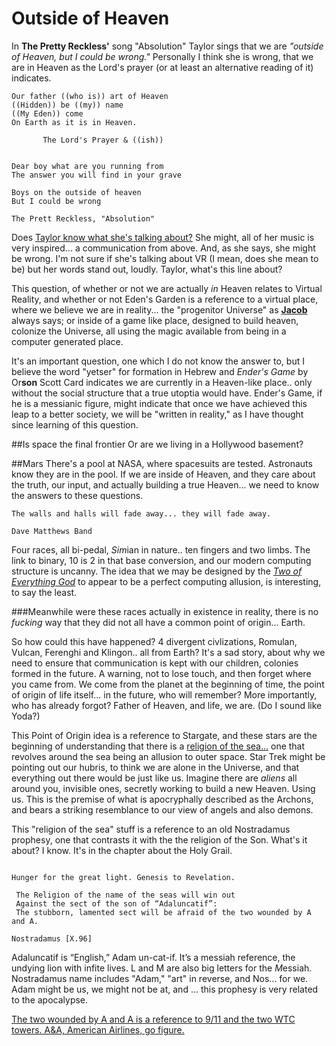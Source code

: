 # Outside of Heaven

In **The Pretty Reckless'** song "Absolution" Taylor sings that we are *"outside of Heaven, but I could be wrong."* Personally I think she is wrong, that we are in Heaven as the Lord's prayer (or at least an alternative reading of it) indicates.

```
Our father ((who is)) art of Heaven
((Hidden)) be ((my)) name
((My Eden)) come
On Earth as it is in Heaven.

       The Lord's Prayer & ((ish))
                                        
                                        
Dear boy what are you running from
The answer you will find in your grave

Boys on the outside of heaven
But I could be wrong

The Prett Reckless, "Absolution"
```

Does [Taylor know what she's talking about?](the_letter_why.html) She might, all of her music is very inspired... a communication from above.  And, as she says, she might be wrong.  I'm not sure if she's talking about VR (I mean, does she mean to be) but her words stand out, loudly.  Taylor, what's this line about?

This question, of whether or not we are actually *in* Heaven relates to Virtual Reality, and whether or not Eden's Garden is a reference to a virtual place, where we believe we are in reality... the "progenitor Universe" as **[Jacob](the_tower_of_babel#Jacob)** always says; or inside of a game like place, designed to build heaven, colonize the Universe, all using the magic available from being in a computer generated place.

It's an important question, one which I do not know the answer to, but I believe the word "yetser" for formation in Hebrew and *Ender's Game* by Or**son** Scott Card indicates we are currently in a Heaven-like place.. only without the social structure that a true utoptia would have.  Ender's Game, if he is a messianic figure, might indicate that once we have achieved this leap to a better society, we will be "written in reality," as I have thought since learning of this question.

##Is space the final frontier
Or are we living in a Hollywood basement?

##Mars
There's a pool at NASA, where spacesuits are tested.  Astronauts know they are in the pool.  If we are inside of Heaven, and they care about the truth, our input, and actually building a true Heaven... we need to know the answers to these questions.

```
The walls and halls will fade away... they will fade away.

Dave Matthews Band
```

Four races, all bi-pedal, *Sim*ian in nature.. ten fingers and two limbs.  The link to binary, 10 is 2 in that base conversion, and our modern computing structure is uncanny.  The idea that we may be designed by the [*Two of Everything God*](the_light_of_heaven.html) to appear to be a perfect computing allusion, is interesting, to say the least.  

###Meanwhile were these races actually in existence in reality, there is no *fucking* way that they did not all have a common point of origin... Earth.

So how could this have happened?  4 divergent civlizations, Romulan, Vulcan, Ferenghi and Klingon.. all from Earth?  It's a sad story, about why we need to ensure that communication is kept with our children, colonies formed in the future.  A warning, not to lose touch, and then forget where you came from.  We come from the planet at the beginning of time, the point of origin of life itself... in the future, who will remember?  More importantly, who has already forgot?  Father of Heaven, and life, we are. (Do I sound like Yoda?)

This Point of Origin idea is a reference to Stargate, and these stars are the beginning of understanding that there is a [religion of the sea...](./holy_water,_sang_rael.md) one that revolves around the sea being an allusion to outer space.  Star Trek might be pointing out our hubris, to think we are alone in the Universe, and that everything out there would be just like us.  Imagine there are *aliens* all around you, invisible ones, secretly working to build a new Heaven.  Using us.  This is the premise of what is apocryphally described as the Archons, and bears a striking resemblance to our view of angels and also demons.  

This "religion of the sea" stuff is a reference to an old Nostradamus prophesy, one that contrasts it with the the religion of the Son.  What's it about?  I know.  It's in the chapter about the Holy Grail.

```

Hunger for the great light. Genesis to Revelation.

 The Religion of the name of the seas will win out 
 Against the sect of the son of “Adaluncatif”: 
 The stubborn, lamented sect will be afraid of the two wounded by A and A.

Nostradamus [X.96] 

```

Adaluncatif is “English,” Adam un-cat-if. It’s a messiah reference, the undying lion with infite lives.  L and M are also big letters for the *M*essiah.  Nostradamus name includes "Adam," "art" in reverse, and Nos... for we.  Adam might be us, we might not be at, and ... this prophesy is very related to the apocalypse.

[The two wounded by A and A is a reference to 9/11 and the two WTC towers.  A&A, American Airlines, go figure.](chapter1.md)
